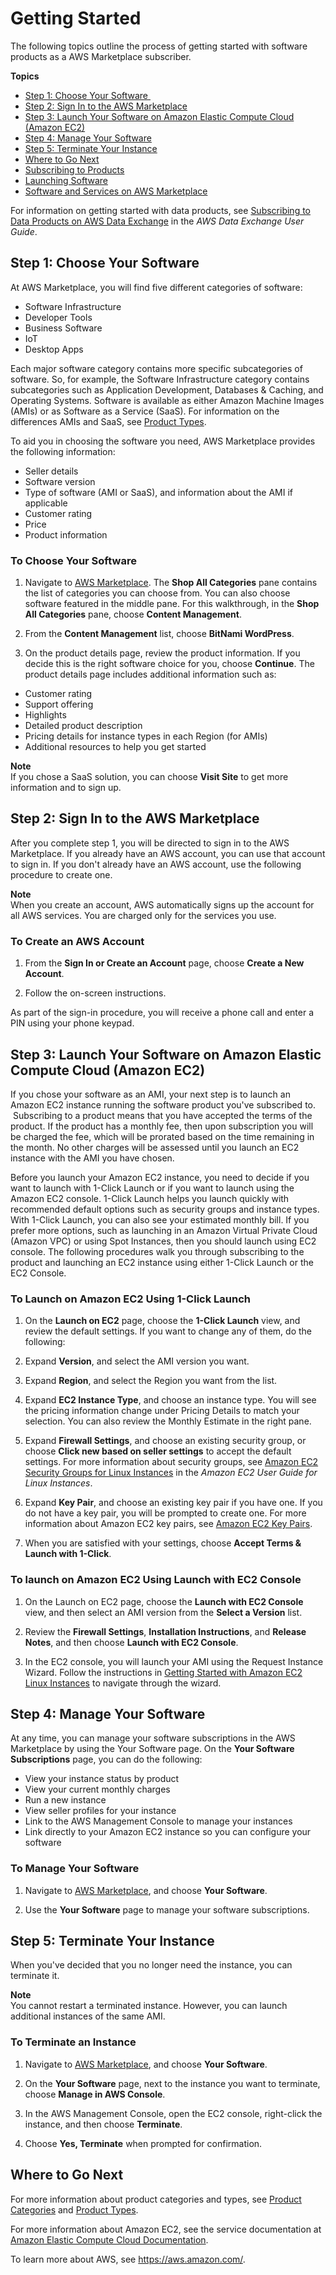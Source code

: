 # Getting Started<a name="buyer-getting-started"></a>

The following topics outline the process of getting started with software products as a AWS Marketplace subscriber\.

**Topics**
+ [Step 1: Choose Your Software ](#step-1-choose-your-software)
+ [Step 2: Sign In to the AWS Marketplace](#step-2-sign-in-to-the-aws-marketplace)
+ [Step 3: Launch Your Software on Amazon Elastic Compute Cloud \(Amazon EC2\)](#step-3-launch-your-software-on-amazon-elastic-compute-cloud-amazon-ec2)
+ [Step 4: Manage Your Software](#step-4-manage-your-software)
+ [Step 5: Terminate Your Instance](#step-5-terminate-your-instance)
+ [Where to Go Next](#where-to-go-next)
+ [Subscribing to Products](buyer-subscribing-to-products.md)
+ [Launching Software](buyer-launching-software.md)
+ [Software and Services on AWS Marketplace](buyer-software-and-services.md)

For information on getting started with data products, see [Subscribing to Data Products on AWS Data Exchange](https://docs.aws.amazon.com/data-exchange/latest/userguide/subscribe-to-data-sets.html) in the *AWS Data Exchange User Guide*\.

## Step 1: Choose Your Software <a name="step-1-choose-your-software"></a>

 At AWS Marketplace, you will find five different categories of software: 
+  Software Infrastructure 
+  Developer Tools 
+  Business Software 
+  IoT 
+  Desktop Apps 

 Each major software category contains more specific subcategories of software\. So, for example, the Software Infrastructure category contains subcategories such as Application Development, Databases & Caching, and Operating Systems\. Software is available as either Amazon Machine Images \(AMIs\) or as Software as a Service \(SaaS\)\. For information on the differences AMIs and SaaS, see [Product Types](buyer-product-types.md)\. 

 To aid you in choosing the software you need, AWS Marketplace provides the following information: 
+  Seller details 
+  Software version 
+  Type of software \(AMI or SaaS\), and information about the AMI if applicable 
+  Customer rating 
+  Price 
+  Product information 

### To Choose Your Software<a name="to-choose-your-software"></a>

1. Navigate to [AWS Marketplace](https://aws.amazon.com/marketplace)\. The **Shop All Categories** pane contains the list of categories you can choose from\. You can also choose software featured in the middle pane\. For this walkthrough, in the **Shop All Categories** pane, choose **Content Management**\. 

1.  From the **Content Management** list, choose **BitNami WordPress**\. 

1.  On the product details page, review the product information\. If you decide this is the right software choice for you, choose **Continue**\. The product details page includes additional information such as: 
   +  Customer rating 
   +  Support offering 
   +  Highlights 
   +  Detailed product description 
   +  Pricing details for instance types in each Region \(for AMIs\) 
   +  Additional resources to help you get started 

**Note**  
 If you chose a SaaS solution, you can choose **Visit Site** to get more information and to sign up\. 

## Step 2: Sign In to the AWS Marketplace<a name="step-2-sign-in-to-the-aws-marketplace"></a>

 After you complete step 1, you will be directed to sign in to the AWS Marketplace\. If you already have an AWS account, you can use that account to sign in\. If you don't already have an AWS account, use the following procedure to create one\. 

**Note**  
 When you create an account, AWS automatically signs up the account for all AWS services\. You are charged only for the services you use\. 

### To Create an AWS Account<a name="to-create-an-aws-account"></a>

1.  From the **Sign In or Create an Account** page, choose **Create a New Account**\. 

1.  Follow the on\-screen instructions\. 

 As part of the sign\-in procedure, you will receive a phone call and enter a PIN using your phone keypad\. 

## Step 3: Launch Your Software on Amazon Elastic Compute Cloud \(Amazon EC2\)<a name="step-3-launch-your-software-on-amazon-elastic-compute-cloud-amazon-ec2"></a>

 If you chose your software as an AMI, your next step is to launch an Amazon EC2 instance running the software product you've subscribed to\.  Subscribing to a product means that you have accepted the terms of the product\. If the product has a monthly fee, then upon subscription you will be charged the fee, which will be prorated based on the time remaining in the month\. No other charges will be assessed until you launch an EC2 instance with the AMI you have chosen\. 

 Before you launch your Amazon EC2 instance, you need to decide if you want to launch with 1\-Click Launch or if you want to launch using the Amazon EC2 console\. 1\-Click Launch helps you launch quickly with recommended default options such as security groups and instance types\. With 1\-Click Launch, you can also see your estimated monthly bill\. If you prefer more options, such as launching in an Amazon Virtual Private Cloud \(Amazon VPC\) or using Spot Instances, then you should launch using EC2 console\. The following procedures walk you through subscribing to the product and launching an EC2 instance using either 1\-Click Launch or the EC2 Console\. 

### To Launch on Amazon EC2 Using 1\-Click Launch<a name="to-launch-on-amazon-ec2-using-1-click-launch"></a>

1.  On the **Launch on EC2** page, choose the **1\-Click Launch** view, and review the default settings\. If you want to change any of them, do the following: 

   1.  Expand **Version**, and select the AMI version you want\. 

   1.  Expand **Region**, and select the Region you want from the list\. 

   1.  Expand **EC2 Instance Type**, and choose an instance type\. You will see the pricing information change under Pricing Details to match your selection\. You can also review the Monthly Estimate in the right pane\. 

   1.  Expand **Firewall Settings**, and choose an existing security group, or choose **Click new based on seller settings** to accept the default settings\. For more information about security groups, see [Amazon EC2 Security Groups for Linux Instances](http://docs.amazonwebservices.com/AWSEC2/latest/UserGuide/using-network-security.html) in the *Amazon EC2 User Guide for Linux Instances*\. 

   1.  Expand **Key Pair**, and choose an existing key pair if you have one\. If you do not have a key pair, you will be prompted to create one\. For more information about Amazon EC2 key pairs, see [Amazon EC2 Key Pairs](https://docs.aws.amazon.com/AWSEC2/latest/UserGuide/ec2-key-pairs.html)\.

1.  When you are satisfied with your settings, choose **Accept Terms & Launch with 1\-Click**\. 

### To launch on Amazon EC2 Using Launch with EC2 Console<a name="to-launch-on-amazon-ec2-using-launch-with-ec2-console"></a>

1.  On the Launch on EC2 page, choose the **Launch with EC2 Console** view, and then select an AMI version from the **Select a Version** list\. 

1.  Review the **Firewall Settings**, **Installation Instructions**, and **Release Notes**, and then choose **Launch with EC2 Console**\. 

1.  In the EC2 console, you will launch your AMI using the Request Instance Wizard\. Follow the instructions in [Getting Started with Amazon EC2 Linux Instances](http://docs.amazonwebservices.com/AWSEC2/latest/GettingStartedGuide/Welcome.html?r=9803) to navigate through the wizard\. 

## Step 4: Manage Your Software<a name="step-4-manage-your-software"></a>

 At any time, you can manage your software subscriptions in the AWS Marketplace by using the Your Software page\. On the **Your Software Subscriptions** page, you can do the following: 
+  View your instance status by product 
+  View your current monthly charges 
+  Run a new instance 
+  View seller profiles for your instance 
+  Link to the AWS Management Console to manage your instances 
+  Link directly to your Amazon EC2 instance so you can configure your software 

### To Manage Your Software<a name="to-manage-your-software"></a>

1.  Navigate to [AWS Marketplace](https://aws.amazon.com/marketplace), and choose **Your Software**\. 

1. Use the **Your Software** page to manage your software subscriptions\. 

## Step 5: Terminate Your Instance<a name="step-5-terminate-your-instance"></a>

 When you've decided that you no longer need the instance, you can terminate it\. 

**Note**  
 You cannot restart a terminated instance\. However, you can launch additional instances of the same AMI\. 

### To Terminate an Instance<a name="to-terminate-an-instance"></a>

1.  Navigate to [AWS Marketplace](https://aws.amazon.com/marketplace/), and choose **Your Software**\. 

1.  On the **Your Software** page, next to the instance you want to terminate, choose **Manage in AWS Console**\. 

1.  In the AWS Management Console, open the EC2 console, right\-click the instance, and then choose **Terminate**\. 

1.  Choose **Yes, Terminate** when prompted for confirmation\. 

## Where to Go Next<a name="where-to-go-next"></a>

 For more information about product categories and types, see [Product Categories](buyer-product-categories.md) and [Product Types](buyer-product-types.md)\. 

 For more information about Amazon EC2, see the service documentation at [Amazon Elastic Compute Cloud Documentation](http://docs.aws.amazon.com/ec2/)\. 

 To learn more about AWS, see [https://aws\.amazon\.com/](https://aws.amazon.com/)\. 